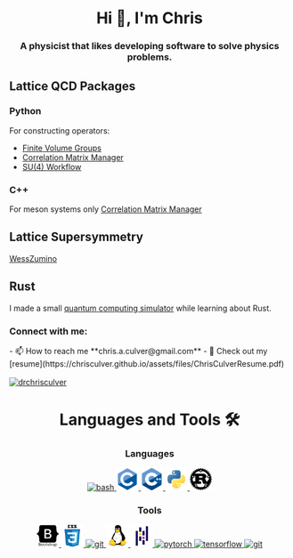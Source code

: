 <h1 align="center">Hi 👋, I'm Chris</h1>
<h3 align="center">A physicist that likes developing software to solve physics problems.</h3>

## Lattice QCD Packages
### Python
For constructing operators:
- [Finite Volume Groups](https://github.com/chrisculver/FiniteVolumeGroups)
- [Correlation Matrix Manager](https://github.com/chrisculver/PyCorrelationMatrixManager)
- [SU(4) Workflow](https://github.com/chrisculver/su4workflow)

### C++
For meson systems only [Correlation Matrix Manager](https://github.com/chrsiculver/CorrelationMatrixManager)

## Lattice Supersymmetry
[WessZumino](https://github.com/chrisculver/WessZumino/)

## Rust
I made a small [quantum computing simulator](https://github.com/chrisculver/qc_simulator) while learning about Rust.



<h3 align="left">Connect with me:</h3>
- 📫 How to reach me **chris.a.culver@gmail.com**
- 📄 Check out my [resume](https://chrisculver.github.io/assets/files/ChrisCulverResume.pdf)
<p align="left">
<a href="https://linkedin.com/in/drchrisculver" target="blank"><img align="center" src="https://raw.githubusercontent.com/rahuldkjain/github-profile-readme-generator/master/src/images/icons/Social/linked-in-alt.svg" alt="drchrisculver" height="30" width="40" /></a>
</p>

<h1 align="center">Languages and Tools 🛠</h1>
<h3 align="center">Languages</h3>
<p align="center">
<a href="https://www.gnu.org/software/bash/" target="_blank" rel="noreferrer"> <img src="https://www.vectorlogo.zone/logos/gnu_bash/gnu_bash-icon.svg" alt="bash" width="40" height="40"/> </a>
<a href="https://www.cprogramming.com/" target="_blank" rel="noreferrer"> <img src="https://raw.githubusercontent.com/devicons/devicon/master/icons/c/c-original.svg" alt="c" width="40" height="40"/> </a> 
<a href="https://www.w3schools.com/cpp/" target="_blank" rel="noreferrer"> <img src="https://raw.githubusercontent.com/devicons/devicon/master/icons/cplusplus/cplusplus-original.svg" alt="cplusplus" width="40" height="40"/> </a>
<a href="https://www.python.org" target="_blank" rel="noreferrer"> <img src="https://raw.githubusercontent.com/devicons/devicon/master/icons/python/python-original.svg" alt="python" width="40" height="40"/> </a> 
<a href="https://www.rust-lang.org" target="_blank" rel="noreferrer"> <img src="https://raw.githubusercontent.com/devicons/devicon/master/icons/rust/rust-plain.svg" alt="rust" width="40" height="40"/> </a>
</p>

<h3 align="center">Tools</h3>
<p align="center">
<a href="https://getbootstrap.com" target="_blank" rel="noreferrer"> <img src="https://raw.githubusercontent.com/devicons/devicon/master/icons/bootstrap/bootstrap-plain-wordmark.svg" alt="bootstrap" width="40" height="40"/> </a>  <a href="https://www.w3schools.com/css/" target="_blank" rel="noreferrer"> <img src="https://raw.githubusercontent.com/devicons/devicon/master/icons/css3/css3-original-wordmark.svg" alt="css3" width="40" height="40"/> </a> <a href="https://git-scm.com/" target="_blank" rel="noreferrer"> <img src="https://www.vectorlogo.zone/logos/git-scm/git-scm-icon.svg" alt="git" width="40" height="40"/> </a> <a href="https://www.linux.org/" target="_blank" rel="noreferrer"> <img src="https://raw.githubusercontent.com/devicons/devicon/master/icons/linux/linux-original.svg" alt="linux" width="40" height="40"/> </a> <a href="https://pandas.pydata.org/" target="_blank" rel="noreferrer"> <img src="https://raw.githubusercontent.com/devicons/devicon/2ae2a900d2f041da66e950e4d48052658d850630/icons/pandas/pandas-original.svg" alt="pandas" width="40" height="40"/> </a> <a href="https://pytorch.org/" target="_blank" rel="noreferrer"> <img src="https://www.vectorlogo.zone/logos/pytorch/pytorch-icon.svg" alt="pytorch" width="40" height="40"/> </a>  <a href="https://www.tensorflow.org" target="_blank" rel="noreferrer"> <img src="https://www.vectorlogo.zone/logos/tensorflow/tensorflow-icon.svg" alt="tensorflow" width="40" height="40"/> </a> 
<a href="https://godotengine.org" target="_blank" rel="noreferrer"> <img src="https://godotengine.org/assets/press/icon_color.png" alt="git" width="40" height="40"/> </a>
</p>

